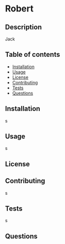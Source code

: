# Robert

  ## Description
  Jack
  
  ## Table of contents 
  
  * [Installation](#installation)
  * [Usage](#usage)
  * [License](#license)
  * [Contributing](#contributing)
  * [Tests](#tests)
  * [Questions](#questions)

  ## Installation
  s
  
  ## Usage
  s

  ## License
  

  ## Contributing
  s

  ## Tests
  s

  ## Questions

